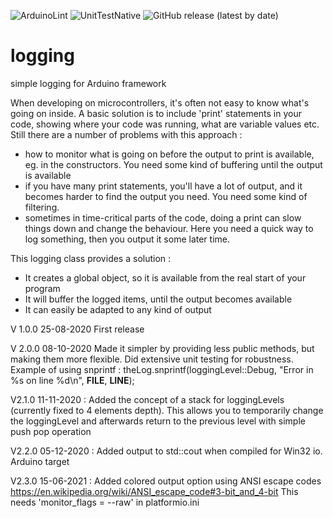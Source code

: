 ![ArduinoLint](https://github.com/strooom/logging/workflows/Arduino%20Library%20Checks/badge.svg)
![UnitTestNative](https://github.com/strooom/logging/workflows/Unit%20Tests%20Generic/badge.svg)
![GitHub release (latest by date)](https://img.shields.io/github/v/release/strooom/logging?color=green)

# logging
simple logging for Arduino framework

When developing on microcontrollers, it's often not easy to know what's going on inside.
A basic solution is to include 'print' statements in your code, showing where your code was running, what are variable values etc.
Still there are a number of problems with this approach :
* how to monitor what is going on before the output to print is available, eg. in the constructors. You need some kind of buffering until the output is available
* if you have many print statements, you'll have a lot of output, and it becomes harder to find the output you need. You need some kind of filtering.
* sometimes in time-critical parts of the code, doing a print can slow things down and change the behaviour. Here you need a quick way to log something, then you output it some later time.

This logging class provides a solution :
* It creates a global object, so it is available from the real start of your program
* It will buffer the logged items, until the output becomes available
* It can easily be adapted to any kind of output

V 1.0.0 25-08-2020 First release

V 2.0.0 08-10-2020 Made it simpler by providing less public methods, but making them more flexible. Did extensive unit testing for robustness.
Example of using snprintf :  theLog.snprintf(loggingLevel::Debug, "Error in %s on line %d\n", __FILE__, __LINE__);

V2.1.0 11-11-2020 : Added the concept of a stack for loggingLevels (currently fixed to 4 elements depth). This allows you to temporarily change the loggingLevel and afterwards return to the previous level with simple push pop operation

V2.2.0 05-12-2020 : Added output to std::cout when compiled for Win32 io. Arduino target

V2.3.0 15-06-2021 : Added colored output option using ANSI escape codes https://en.wikipedia.org/wiki/ANSI_escape_code#3-bit_and_4-bit This needs 'monitor_flags = --raw' in platformio.ini
